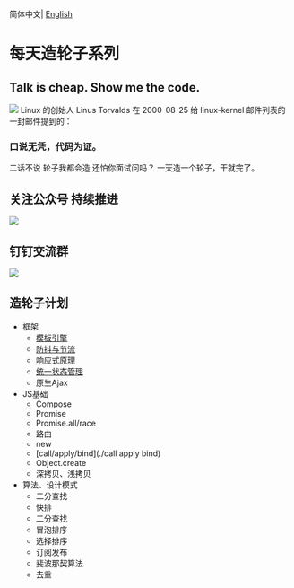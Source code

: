 简体中文| [English](./README.en-US.md)

# 每天造轮子系列

## Talk is cheap. Show me the code.

![](https://p9-juejin.byteimg.com/tos-cn-i-k3u1fbpfcp/3556bd78c0004d7598181c02659b35b8~tplv-k3u1fbpfcp-watermark.image)
Linux 的创始人 Linus Torvalds 在 2000-08-25 给 linux-kernel 邮件列表的一封邮件提到的：

### 口说无凭，代码为证。
二话不说 轮子我都会造 还怕你面试问吗？
一天造一个轮子，干就完了。

## 

## 关注公众号 持续推进
![](https://p3-juejin.byteimg.com/tos-cn-i-k3u1fbpfcp/c1ea42e280914c58a74efff57ac899f4~tplv-k3u1fbpfcp-watermark.image)


## 钉钉交流群

![](https://p1-juejin.byteimg.com/tos-cn-i-k3u1fbpfcp/d804cf7defbd47d183ffe2c2546c8594~tplv-k3u1fbpfcp-watermark.image)




## 造轮子计划
- 框架
  - [模板引擎](./template)
  - [防抖与节流](./reactivity)
  - [响应式原理](./reactivity)
  - [统一状态管理](./state/container)
  - 原生Ajax
- JS基础
  - Compose
  - Promise
  - Promise.all/race
  - 路由
  - new
  - [call/apply/bind](./call apply bind)
  - Object.create
  - 深拷贝、浅拷贝
- 算法、设计模式
  - 二分查找
  - 快排
  - 二分查找
  - 冒泡排序
  - 选择排序
  - 订阅发布
  - 斐波那契算法
  - 去重

 
